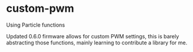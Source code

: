 # custom-pwm
Using Particle functions

Updated 0.6.0 firmware allows for custom PWM settings, this is barely abstracting those functions, mainly learning to contribute a library for me.
